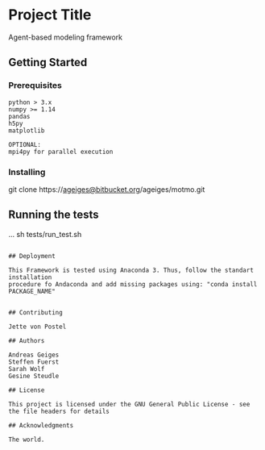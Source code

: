 # Project Title

Agent-based modeling framework

## Getting Started



### Prerequisites

```
python > 3.x
numpy >= 1.14
pandas 
h5py
matplotlib

OPTIONAL:
mpi4py for parallel execution

```

### Installing

git clone https://ageiges@bitbucket.org/ageiges/motmo.git

## Running the tests

...
sh tests/run_test.sh

```

## Deployment

This Framework is tested using Anaconda 3. Thus, follow the standart installation
procedure fo Andaconda and add missing packages using: "conda install PACKAGE_NAME"


## Contributing

Jette von Postel

## Authors

Andreas Geiges
Steffen Fuerst
Sarah Wolf
Gesine Steudle

## License

This project is licensed under the GNU General Public License - see the file headers for details

## Acknowledgments

The world.
